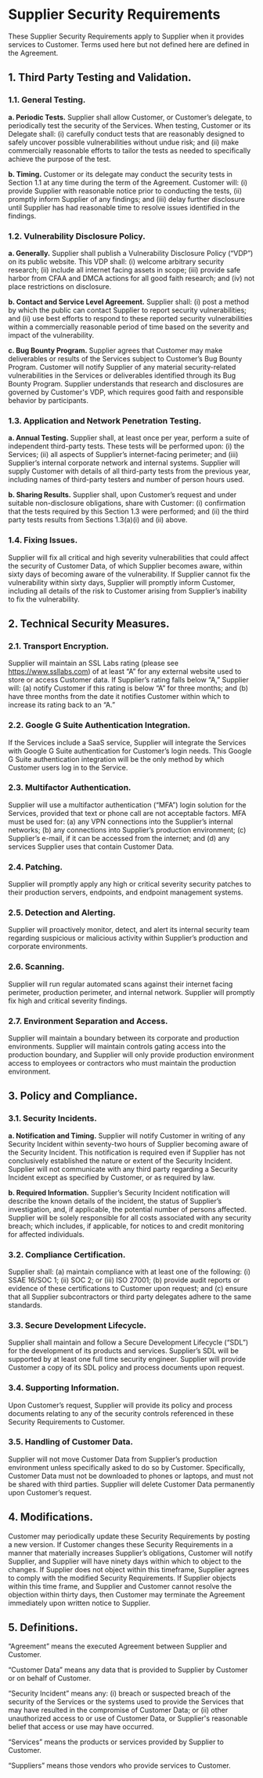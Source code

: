 # Supplier Security Requirements

These Supplier Security Requirements apply to Supplier when it provides services to Customer. Terms used here but not
defined here are defined in the Agreement.

## 1. Third Party Testing and Validation.

### 1.1. General Testing.

**a. Periodic Tests.** Supplier shall allow Customer, or Customer’s delegate, to periodically test the security of the
Services. When testing, Customer or its Delegate shall: (i) carefully conduct tests that are reasonably designed
to safely uncover possible vulnerabilities without undue risk; and (ii) make commercially reasonable efforts to
tailor the tests as needed to specifically achieve the purpose of the test.

**b. Timing.** Customer or its delegate may conduct the security tests in Section 1.1 at any time during the term of
the Agreement. Customer will: (i) provide Supplier with reasonable notice prior to conducting the tests, (ii)
promptly inform Supplier of any findings; and (iii) delay further disclosure until Supplier has had reasonable time
to resolve issues identified in the findings.

### 1.2. Vulnerability Disclosure Policy.

**a. Generally.** Supplier shall publish a Vulnerability Disclosure Policy (“VDP”) on its public website. This VDP
shall: (i) welcome arbitrary security research; (ii) include all internet facing assets in scope; (iii) provide safe
harbor from CFAA and DMCA actions for all good faith research; and (iv) not place restrictions on disclosure.

**b. Contact and Service Level Agreement.** Supplier shall: (i) post a method by which the public can contact
Supplier to report security vulnerabilities; and (ii) use best efforts to respond to these reported security
vulnerabilities within a commercially reasonable period of time based on the severity and impact of the
vulnerability.

**c. Bug Bounty Program.** Supplier agrees that Customer may make deliverables or results of the Services subject
to Customer’s Bug Bounty Program. Customer will notify Supplier of any material security-related vulnerabilities
in the Services or deliverables identified through its Bug Bounty Program. Supplier understands that research
and disclosures are governed by Customer's VDP, which requires good faith and responsible behavior by
participants.

### 1.3. Application and Network Penetration Testing.

**a. Annual Testing.** Supplier shall, at least once per year, perform a suite of independent third-party tests. These
tests will be performed upon: (i) the Services; (ii) all aspects of Supplier’s internet-facing perimeter; and (iii)
Supplier’s internal corporate network and internal systems. Supplier will supply Customer with details of all
third-party tests from the previous year, including names of third-party testers and number of person hours
used.

**b. Sharing Results.** Supplier shall, upon Customer’s request and under suitable non-disclosure obligations, share
with Customer: (i) confirmation that the tests required by this Section 1.3 were performed; and (ii) the third
party tests results from Sections 1.3(a)(i) and (ii) above.

### 1.4. Fixing Issues. 
Supplier will fix all critical and high severity vulnerabilities that could affect the security of Customer
Data, of which Supplier becomes aware, within sixty days of becoming aware of the vulnerability. If Supplier
cannot fix the vulnerability within sixty days, Supplier will promptly inform Customer, including all details of the risk
to Customer arising from Supplier’s inability to fix the vulnerability.

## 2. Technical Security Measures.

### 2.1. Transport Encryption. 
Supplier will maintain an SSL Labs rating (please see https://www.ssllabs.com) of at least
“A” for any external website used to store or access Customer data. If Supplier’s rating falls below “A,”
Supplier will: (a) notify Customer if this rating is below “A” for three months; and (b) have three months from the
date it notifies Customer within which to increase its rating back to an “A.”

### 2.2. Google G Suite Authentication Integration. 
If the Services include a SaaS service, Supplier will integrate the
Services with Google G Suite authentication for Customer’s login needs. This Google G Suite authentication
integration will be the only method by which Customer users log in to the Service.

### 2.3. Multifactor Authentication. 
Supplier will use a multifactor authentication (“MFA”) login solution for the Services,
provided that text or phone call are not acceptable factors. MFA must be used for: (a) any VPN connections into
the Supplier’s internal networks; (b) any connections into Supplier’s production environment; (c) Supplier’s e-mail,
if it can be accessed from the internet; and (d) any services Supplier uses that contain Customer Data.

### 2.4. Patching. 
Supplier will promptly apply any high or critical severity security patches to their production servers,
endpoints, and endpoint management systems.

### 2.5. Detection and Alerting. 
Supplier will proactively monitor, detect, and alert its internal security team regarding
suspicious or malicious activity within Supplier’s production and corporate environments.

### 2.6. Scanning. 
Supplier will run regular automated scans against their internet facing perimeter, production perimeter,
and internal network. Supplier will promptly fix high and critical severity findings.

### 2.7. Environment Separation and Access. 
Supplier will maintain a boundary between its corporate and production
environments. Supplier will maintain controls gating access into the production boundary, and Supplier will only
provide production environment access to employees or contractors who must maintain the production
environment.

## 3. Policy and Compliance.

### 3.1. Security Incidents.

**a. Notification and Timing.** Supplier will notify Customer in writing of any Security Incident within seventy-two
hours of Supplier becoming aware of the Security Incident. This notification is required even if Supplier has
not conclusively established the nature or extent of the Security Incident. Supplier will not communicate with
any third party regarding a Security Incident except as specified by Customer, or as required by law.

**b. Required Information.** Supplier’s Security Incident notification will describe the known details of the incident,
the status of Supplier’s investigation, and, if applicable, the potential number of persons affected. Supplier will
be solely responsible for all costs associated with any security breach; which includes, if applicable, for
notices to and credit monitoring for affected individuals.

### 3.2. Compliance Certification. 
Supplier shall: (a) maintain compliance with at least one of the following: (i) SSAE
16/SOC 1; (ii) SOC 2; or (iii) ISO 27001; (b) provide audit reports or evidence of these certifications to Customer
upon request; and (c) ensure that all Supplier subcontractors or third party delegates adhere to the same
standards.

### 3.3. Secure Development Lifecycle. 
Supplier shall maintain and follow a Secure Development Lifecycle (“SDL”) for
the development of its products and services. Supplier’s SDL will be supported by at least one full time security
engineer. Supplier will provide Customer a copy of its SDL policy and process documents upon request.

### 3.4. Supporting Information. 
Upon Customer’s request, Supplier will provide its policy and process documents relating
to any of the security controls referenced in these Security Requirements to Customer.

### 3.5. Handling of Customer Data. 
Supplier will not move Customer Data from Supplier’s production environment unless
specifically asked to do so by Customer. Specifically, Customer Data must not be downloaded to phones or laptops,
and must not be shared with third parties. Supplier will delete Customer Data permanently upon Customer’s request.

## 4. Modifications. 
Customer may periodically update these Security Requirements by posting a new version. If Customer
changes these Security Requirements in a manner that materially increases Supplier’s obligations, Customer will notify
Supplier, and Supplier will have ninety days within which to object to the changes. If Supplier does not object within
this timeframe, Supplier agrees to comply with the modified Security Requirements. If Supplier objects within this time
frame, and Supplier and Customer cannot resolve the objection within thirty days, then Customer may terminate the
Agreement immediately upon written notice to Supplier.

## 5. Definitions.

“Agreement” means the executed Agreement between Supplier and Customer.

“Customer Data” means any data that is provided to Supplier by Customer or on behalf of Customer.

“Security Incident” means any: (i) breach or suspected breach of the security of the Services or the systems used to
provide the Services that may have resulted in the compromise of Customer Data; or (ii) other unauthorized access to
or use of Customer Data, or Supplier's reasonable belief that access or use may have occurred.

“Services” means the products or services provided by Supplier to Customer.

“Suppliers” means those vendors who provide services to Customer.

